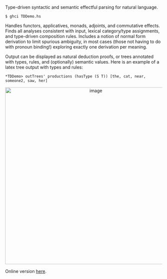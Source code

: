 Type-driven syntactic and semantic effectful parsing for natural language.

```
$ ghci TDDemo.hs
```

Handles functors, applicatives, monads, adjoints, and commutative effects.
Finds all analyses consistent with input, lexical category/type assignments,
and type-driven composition rules. Includes a notion of normal form derivation
to limit spurious ambiguity, in most cases (those not having to do with
pronoun binding!) exploring exactly one derivation per meaning.

Output can be displayed as natural deduction proofs, or trees annotated with
types, rules, and (optionally) semantic values. Here is an example of a latex
tree output with types and rules:

```
*TDDemo> outTrees' productions (hasType (S T)) [the, cat, near, someone2, saw, her]
```

<p align="center">
<img width="566" alt="image" src="https://user-images.githubusercontent.com/1521291/188498076-b1dfe76a-be6a-4975-9cba-0b4d5539dd58.png">
</p>

Online version [here](https://schar.github.io/TDParse).
